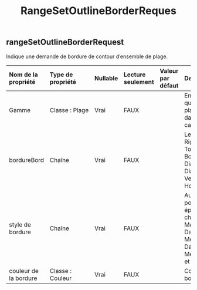 ﻿---
title: RangeSetOutlineBorderReques
second_title: Aspose.Cells Cloud Documen
type: docs
url: /fr/specification/model/rangesetoutlineborderrequest/
description: "Aspose.Cells Spécification du modèle cloud : RangeSetOutlineBorderRequest. Gérez sans effort Excel et d'autres feuilles de calcul avec des fonctionnalités telles que l'ouverture, la génération, l'édition, le fractionnement, la fusion, la comparaison et la conversion."
weight: 50
---
## **rangeSetOutlineBorderRequest**

 Indique une demande de bordure de contour d’ensemble de plage.

| Nom de la propriété| Type de propriété| Nullable| Lecture seulement| Valeur par défaut| Description|
|:- |:- |:- |:- |:- |:- |
| Gamme| Classe : Plage| Vrai| FAUX|| Encapsule l'objet qui représente une plage de cellules dans une feuille de calcul.|
| bordureBord| Chaîne| Vrai| FAUX||LeftBorder, RightBorder, TopBorder, BottomBorder, DiagonalDown, DiagonalUp, Vertical et Horizontal.|
| style de bordure| Chaîne| Vrai| FAUX|| Aucun, fin, moyen, pointillé, pointillé, épais, double, cheveux, MediumDashed, DashDot, MediumDashDot, DashDotDot, MediumDashDotDot et SlantedDashDot.|
| couleur de la bordure| Classe : Couleur| Vrai| FAUX|| Couleur de la bordure.|

